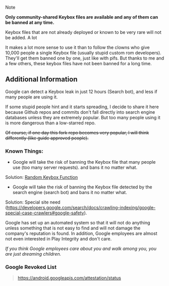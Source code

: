 > [!NOTE]
> **Only community-shared Keybox files are available and any of them can be banned at any time.**

Keybox files that are not already deployed or known to be very rare will not be added.
A lot 

It makes a lot more sense to use it than to follow the clowns who give 10,000 people a single Keybox file (usually stupid custom rom developers). They'll get them banned one by one, just like with pifs. But thanks to me and a few others, these keybox files have not been banned for a long time.

## Additional Information
Google can detect a Keybox leak in just 12 hours (Search bot), and less if many people are using it.

If some stupid people hint and it starts spreading, I decide to share it here because Github repos and commits don't fall directly into search engine databases unless they are extremely popular.
But too many people using it is more dangerous than a low-starred repo.

~~Of course, if one day this fork repo becomes very popular, I will think differently (like guide approved people).~~

### Known Things:

- Google will take the risk of banning the Keybox file that many people use (too many server requests). and bans it no matter what.

Solution:
[Random Keybox Function](https://github.com/tryigit/PlayIntegrityFix/tree/Def?tab=readme-ov-file#features)

- Google will take the risk of banning the Keybox file detected by the search engine (search bot) and bans it no matter what.

Solution:
Special site need (https://developers.google.com/search/docs/crawling-indexing/google-special-case-crawlers#google-safety).

Google has set up an automated system so that it will not do anything unless something that is not easy to find and will not damage the company's reputation is found. In addition, Google employees are almost not even interested in Play Integrity and don't care. 


*If you think Google employees care about you and walk among you, you are just dreaming children.*

###  Google Revoked List
> https://android.googleapis.com/attestation/status
